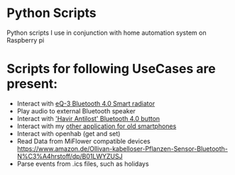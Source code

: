 # Python Scripts

Python scripts I use in conjunction with home automation system on Raspberry pi

Scripts for following UseCases are present:
===
* Interact with [eQ-3 Bluetooth 4.0 Smart radiator](https://www.amazon.de/eqiva-Bluetooth-Smart-Heizk%C3%B6rperthermostat-141771A1A/dp/B014VHFR6Y/ref=sr_1_6?ie=UTF8&qid=1477752458&sr=8-6&keywords=eq3+heizk%C3%B6rperthermostat)
* Play audio to external Bluetooth speaker
* Interact with ['Havir Antilost' Bluetooth 4.0 button](https://www.amazon.de/Havir-Bluetooth-Anti-Anti-Diebstahl-Ger%C3%A4te-Haustiereaufrufer/dp/B019OOCV1I/ref=sr_1_2?ie=UTF8&qid=1477752354&sr=8-2&keywords=bluetooth+havir)
* Interact with my [other application for old smartphones](https://github.com/derHeinz/HouseholdHelper)
* Interact with openhab (get and set)
* Read Data from MiFlower compatible devices https://www.amazon.de/Ollivan-kabelloser-Pflanzen-Sensor-Bluetooth-N%C3%A4hrstoff/dp/B01LWYZUSJ
* Parse events from .ics files, such as holidays


